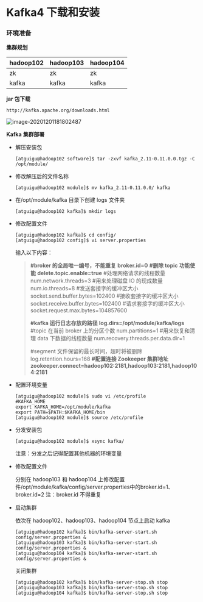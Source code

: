 # Kafka4 下载和安装

### **环境准备**

**集群规划**

| hadoop102 | hadoop103 | hadoop104 |
| --------- | --------- | --------- |
| zk        | zk        | zk        |
| kafka     | kafka     | kafka     |

**jar 包下载**

```
http://kafka.apache.org/downloads.html
```

![image-20201201181802487](C:\Users\Auraros\AppData\Roaming\Typora\typora-user-images\image-20201201181802487.png)

**Kafka** **集群部署**

- 解压安装包

  ```
  [atguigu@hadoop102 software]$ tar -zxvf kafka_2.11-0.11.0.0.tgz -C /opt/module/
  ```

- 修改解压后的文件名称

  ```
  [atguigu@hadoop102 module]$ mv kafka_2.11-0.11.0.0/ kafka
  ```

- 在/opt/module/kafka 目录下创建 logs 文件夹

  ```
  [atguigu@hadoop102 kafka]$ mkdir logs
  ```

- 修改配置文件

  ```
  [atguigu@hadoop102 kafka]$ cd config/
  [atguigu@hadoop102 config]$ vi server.properties
  ```

  输入以下内容：

  > **#broker 的全局唯一编号，不能重复**
  > **broker.id=0**
  > **#删除 topic 功能使能**
  > **delete.topic.enable=true**
  > #处理网络请求的线程数量
  > num.network.threads=3
  > #用来处理磁盘 IO 的现成数量
  > num.io.threads=8
  > #发送套接字的缓冲区大小
  > socket.send.buffer.bytes=102400
  > #接收套接字的缓冲区大小
  > socket.receive.buffer.bytes=102400
  > #请求套接字的缓冲区大小
  > socket.request.max.bytes=104857600 
  >
  > **#kafka 运行日志存放的路径**
  > **log.dirs=/opt/module/kafka/logs**
  > #topic 在当前 broker 上的分区个数
  > num.partitions=1
  > #用来恢复和清理 data 下数据的线程数量
  > num.recovery.threads.per.data.dir=1
  >
  > #segment 文件保留的最长时间，超时将被删除
  > log.retention.hours=168
  > **#配置连接 Zookeeper 集群地址**
  > **zookeeper.connect=hadoop102:2181,hadoop103:2181,hadoop104:2181**

- 配置环境变量

  ```
  [atguigu@hadoop102 module]$ sudo vi /etc/profile
  #KAFKA_HOME
  export KAFKA_HOME=/opt/module/kafka
  export PATH=$PATH:$KAFKA_HOME/bin
  [atguigu@hadoop102 module]$ source /etc/profile
  ```

- 分发安装包

  ```
  [atguigu@hadoop102 module]$ xsync kafka/
  ```

  注意：分发之后记得配置其他机器的环境变量

- 修改配置文件

  分别在 hadoop103 和 hadoop104 上修改配置件/opt/module/kafka/config/server.properties中的broker.id=1、broker.id=2  注：broker.id 不得重复

- 启动集群

  依次在 hadoop102、hadoop103、hadoop104 节点上启动 kafka

  ```
  [atguigu@hadoop102 kafka]$ bin/kafka-server-start.sh config/server.properties &
  [atguigu@hadoop103 kafka]$ bin/kafka-server-start.sh config/server.properties &
  [atguigu@hadoop104 kafka]$ bin/kafka-server-start.sh config/server.properties &
  ```

  关闭集群

  ```
  [atguigu@hadoop102 kafka]$ bin/kafka-server-stop.sh stop
  [atguigu@hadoop103 kafka]$ bin/kafka-server-stop.sh stop
  [atguigu@hadoop104 kafka]$ bin/kafka-server-stop.sh stop
  ```

  

